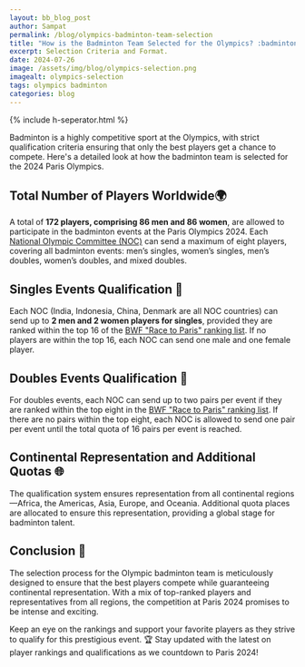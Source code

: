 ```yaml
---
layout: bb_blog_post
author: Sampat
permalink: /blog/olympics-badminton-team-selection
title: "How is the Badminton Team Selected for the Olympics? :badminton: :star2:"
excerpt: Selection Criteria and Format.
date: 2024-07-26
image: /assets/img/blog/olympics-selection.png
imagealt: olympics-selection
tags: olympics badminton
categories: blog
---
```

{% include h-seperator.html %}

Badminton is a highly competitive sport at the Olympics, with strict qualification criteria ensuring that only the best players get a chance to compete. Here's a detailed look at how the badminton team is selected for the 2024 Paris Olympics.

## Total Number of Players Worldwide🌍
A total of **172 players, comprising 86 men and 86 women**, are allowed to participate in the badminton events at the Paris Olympics 2024. Each [National Olympic Committee (NOC)](https://olympics.com/ioc/national-olympic-committees) can send a maximum of eight players, covering all badminton events: men’s singles, women’s singles, men’s doubles, women’s doubles, and mixed doubles.

## Singles Events Qualification 🥇
Each NOC (India, Indonesia, China, Denmark are all NOC countries) can send up to **2 men and 2 women players for singles**, provided they are ranked within the top 16 of the [BWF "Race to Paris" ranking list](https://www.tournamentsoftware.com/ranking/ranking.aspx?rid=447). If no players are within the top 16, each NOC can send one male and one female player.

## Doubles Events Qualification 👫
For doubles events, each NOC can send up to two pairs per event if they are ranked within the top eight in the [BWF "Race to Paris" ranking list](https://www.tournamentsoftware.com/ranking/ranking.aspx?rid=447). If there are no pairs within the top eight, each NOC is allowed to send one pair per event until the total quota of 16 pairs per event is reached.

## Continental Representation and Additional Quotas 🌐
The qualification system ensures representation from all continental regions—Africa, the Americas, Asia, Europe, and Oceania. Additional quota places are allocated to ensure this representation, providing a global stage for badminton talent.

## Conclusion 🌟
The selection process for the Olympic badminton team is meticulously designed to ensure that the best players compete while guaranteeing continental representation. With a mix of top-ranked players and representatives from all regions, the competition at Paris 2024 promises to be intense and exciting. 

Keep an eye on the rankings and support your favorite players as they strive to qualify for this prestigious event. 🏆 Stay updated with the latest on player rankings and qualifications as we countdown to Paris 2024! 


